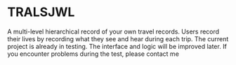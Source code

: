 # TRALSJWL
A multi-level hierarchical record of your own travel records. Users record their lives by recording what they see and hear during each trip. The current project is already in testing. The interface and logic will be improved later. If you encounter problems during the test, please contact me
